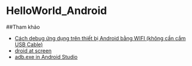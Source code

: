 # HelloWorld_Android

##Tham khảo
+ [Cách debug ứng dụng trên thiết bị Android bằng WIFI (không cần cắm USB Cable) ](https://duythanhcse.wordpress.com/2014/10/23/bai-49-cach-debug-ung-dung-tren-thiet-bi-android-bang-wifi-khong-can-cam-usb-cable/)
+ [droid at screen](http://droid-at-screen.org/download.html)
+ [adb.exe in Android Studio](http://developer.android.com/intl/vi/tools/help/adb.html)
